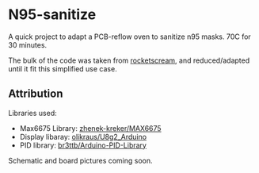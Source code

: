 # N95-sanitize

A quick project to adapt a PCB-reflow oven to sanitize n95 masks. 70C for 30 minutes.

The bulk of the code was taken from [rocketscream](https://github.com/rocketscream/Reflow-Oven-Controller), and reduced/adapted until it fit this simplified use case.

## Attribution

Libraries used:

* Max6675 Library: [zhenek-kreker/MAX6675](https://github.com/zhenek-kreker/MAX6675)
* Display libaray: [olikraus/U8g2_Arduino](https://github.com/olikraus/U8g2_Arduino)
* PID library: [br3ttb/Arduino-PID-Library](https://github.com/br3ttb/Arduino-PID-Library)

Schematic and board pictures coming soon.
